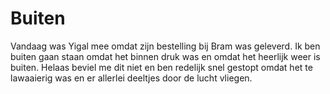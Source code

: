 # Buiten
Vandaag was Yigal mee omdat zijn bestelling bij Bram was geleverd. Ik ben buiten gaan staan omdat het binnen druk was en omdat het heerlijk weer is buiten. Helaas beviel me dit niet en ben redelijk snel gestopt omdat het te lawaaierig was en er allerlei deeltjes door de lucht vliegen.